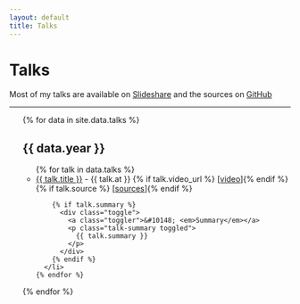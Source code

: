 ```yaml
---
layout: default
title: Talks
---
```


# Talks

Most of my talks are available on [Slideshare](http://fr.slideshare.net/bebatut)
and the sources on [GitHub](https://github.com/bebatut-slides)

---

<ul class="talks">
  {% for data in site.data.talks %}
  <h2 class="title">{{ data.year }}</h2>

  <ul class="talks-by-year {{ data.year }}">
    {% for talk in data.talks %}
      <li class="talk">
        <div class="talk-title">
          <a href="{{ talk.slides_url }}">{{ talk.title }}</a> - {{ talk.at }}
          {% if talk.video_url %} [<a href="{{ talk.video_url }}">video</a>]{% endif %}{% if talk.source %} [<a href="{{ talk.source }}">sources</a>]{% endif %}
        </div>

        {% if talk.summary %}
          <div class="toggle">
            <a class="toggler">&#10148; <em>Summary</em></a>
            <p class="talk-summary toggled">
              {{ talk.summary }}
            </p>
          </div>
        {% endif %}
      </li>
    {% endfor %}
  </ul>
  {% endfor %}
</ul>
